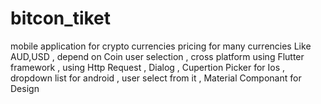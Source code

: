 # bitcon_tiket
mobile application for crypto currencies pricing for many  currencies Like AUD,USD , depend on Coin user selection , cross platform using Flutter framework , using Http Request , Dialog , Cupertion Picker for Ios , dropdown list for android , user select from it  , Material Componant for Design 
